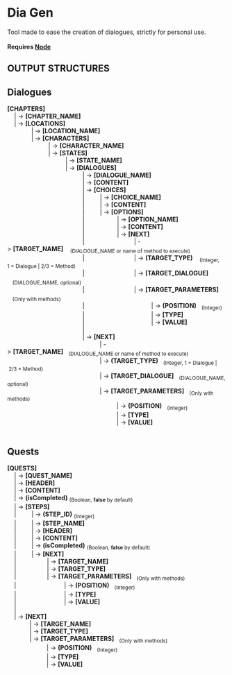 # Dia Gen

Tool made to ease the creation of dialogues, strictly for personal use.
<br><br>
**Requires [Node](https://nodejs.org/)**
<br>

## OUTPUT STRUCTURES

## Dialogues
**[CHAPTERS]** <br>
&nbsp;&nbsp;&nbsp;&nbsp;|&nbsp;->&nbsp;**[CHAPTER_NAME]** <br>
&nbsp;&nbsp;&nbsp;&nbsp;|&nbsp;->&nbsp;**[LOCATIONS]** <br>
&nbsp;&nbsp;&nbsp;&nbsp;&nbsp;&nbsp;&nbsp;&nbsp;&nbsp;&nbsp;&nbsp;&nbsp;&nbsp;&nbsp;|&nbsp;->&nbsp;**[LOCATION_NAME]** <br>
&nbsp;&nbsp;&nbsp;&nbsp;&nbsp;&nbsp;&nbsp;&nbsp;&nbsp;&nbsp;&nbsp;&nbsp;&nbsp;&nbsp;|&nbsp;->&nbsp;**[CHARACTERS]** <br>
&nbsp;&nbsp;&nbsp;&nbsp;&nbsp;&nbsp;&nbsp;&nbsp;&nbsp;&nbsp;&nbsp;&nbsp;&nbsp;&nbsp;&nbsp;&nbsp;&nbsp;&nbsp;&nbsp;&nbsp;&nbsp;&nbsp;&nbsp;&nbsp;|&nbsp;->&nbsp;**[CHARACTER_NAME]** <br>
&nbsp;&nbsp;&nbsp;&nbsp;&nbsp;&nbsp;&nbsp;&nbsp;&nbsp;&nbsp;&nbsp;&nbsp;&nbsp;&nbsp;&nbsp;&nbsp;&nbsp;&nbsp;&nbsp;&nbsp;&nbsp;&nbsp;&nbsp;&nbsp;|&nbsp;->&nbsp;**[STATES]** <br>
&nbsp;&nbsp;&nbsp;&nbsp;&nbsp;&nbsp;&nbsp;&nbsp;&nbsp;&nbsp;&nbsp;&nbsp;&nbsp;&nbsp;&nbsp;&nbsp;&nbsp;&nbsp;&nbsp;&nbsp;&nbsp;&nbsp;&nbsp;&nbsp;&nbsp;&nbsp;&nbsp;&nbsp;&nbsp;&nbsp;&nbsp;&nbsp;&nbsp;&nbsp;|&nbsp;->&nbsp;**[STATE_NAME]** <br>
&nbsp;&nbsp;&nbsp;&nbsp;&nbsp;&nbsp;&nbsp;&nbsp;&nbsp;&nbsp;&nbsp;&nbsp;&nbsp;&nbsp;&nbsp;&nbsp;&nbsp;&nbsp;&nbsp;&nbsp;&nbsp;&nbsp;&nbsp;&nbsp;&nbsp;&nbsp;&nbsp;&nbsp;&nbsp;&nbsp;&nbsp;&nbsp;&nbsp;&nbsp;|&nbsp;->&nbsp;**[DIALOGUES]** <br>
&nbsp;&nbsp;&nbsp;&nbsp;&nbsp;&nbsp;&nbsp;&nbsp;&nbsp;&nbsp;&nbsp;&nbsp;&nbsp;&nbsp;&nbsp;&nbsp;&nbsp;&nbsp;&nbsp;&nbsp;&nbsp;&nbsp;&nbsp;&nbsp;&nbsp;&nbsp;&nbsp;&nbsp;&nbsp;&nbsp;&nbsp;&nbsp;&nbsp;&nbsp;&nbsp;&nbsp;&nbsp;&nbsp;&nbsp;&nbsp;&nbsp;&nbsp;&nbsp;&nbsp;|&nbsp;->&nbsp;**[DIALOGUE_NAME]** <br>
&nbsp;&nbsp;&nbsp;&nbsp;&nbsp;&nbsp;&nbsp;&nbsp;&nbsp;&nbsp;&nbsp;&nbsp;&nbsp;&nbsp;&nbsp;&nbsp;&nbsp;&nbsp;&nbsp;&nbsp;&nbsp;&nbsp;&nbsp;&nbsp;&nbsp;&nbsp;&nbsp;&nbsp;&nbsp;&nbsp;&nbsp;&nbsp;&nbsp;&nbsp;&nbsp;&nbsp;&nbsp;&nbsp;&nbsp;&nbsp;&nbsp;&nbsp;&nbsp;&nbsp;|&nbsp;->&nbsp;**[CONTENT]** <br>
&nbsp;&nbsp;&nbsp;&nbsp;&nbsp;&nbsp;&nbsp;&nbsp;&nbsp;&nbsp;&nbsp;&nbsp;&nbsp;&nbsp;&nbsp;&nbsp;&nbsp;&nbsp;&nbsp;&nbsp;&nbsp;&nbsp;&nbsp;&nbsp;&nbsp;&nbsp;&nbsp;&nbsp;&nbsp;&nbsp;&nbsp;&nbsp;&nbsp;&nbsp;&nbsp;&nbsp;&nbsp;&nbsp;&nbsp;&nbsp;&nbsp;&nbsp;&nbsp;&nbsp;|&nbsp;->&nbsp;**[CHOICES]** <br>
&nbsp;&nbsp;&nbsp;&nbsp;&nbsp;&nbsp;&nbsp;&nbsp;&nbsp;&nbsp;&nbsp;&nbsp;&nbsp;&nbsp;&nbsp;&nbsp;&nbsp;&nbsp;&nbsp;&nbsp;&nbsp;&nbsp;&nbsp;&nbsp;&nbsp;&nbsp;&nbsp;&nbsp;&nbsp;&nbsp;&nbsp;&nbsp;&nbsp;&nbsp;&nbsp;&nbsp;&nbsp;&nbsp;&nbsp;&nbsp;&nbsp;&nbsp;&nbsp;&nbsp;|&nbsp;&nbsp;&nbsp;&nbsp;&nbsp;&nbsp;&nbsp;&nbsp;&nbsp;|&nbsp;->&nbsp;**[CHOICE_NAME]** <br>
&nbsp;&nbsp;&nbsp;&nbsp;&nbsp;&nbsp;&nbsp;&nbsp;&nbsp;&nbsp;&nbsp;&nbsp;&nbsp;&nbsp;&nbsp;&nbsp;&nbsp;&nbsp;&nbsp;&nbsp;&nbsp;&nbsp;&nbsp;&nbsp;&nbsp;&nbsp;&nbsp;&nbsp;&nbsp;&nbsp;&nbsp;&nbsp;&nbsp;&nbsp;&nbsp;&nbsp;&nbsp;&nbsp;&nbsp;&nbsp;&nbsp;&nbsp;&nbsp;&nbsp;|&nbsp;&nbsp;&nbsp;&nbsp;&nbsp;&nbsp;&nbsp;&nbsp;&nbsp;|&nbsp;->&nbsp;**[CONTENT]** <br>
&nbsp;&nbsp;&nbsp;&nbsp;&nbsp;&nbsp;&nbsp;&nbsp;&nbsp;&nbsp;&nbsp;&nbsp;&nbsp;&nbsp;&nbsp;&nbsp;&nbsp;&nbsp;&nbsp;&nbsp;&nbsp;&nbsp;&nbsp;&nbsp;&nbsp;&nbsp;&nbsp;&nbsp;&nbsp;&nbsp;&nbsp;&nbsp;&nbsp;&nbsp;&nbsp;&nbsp;&nbsp;&nbsp;&nbsp;&nbsp;&nbsp;&nbsp;&nbsp;&nbsp;|&nbsp;&nbsp;&nbsp;&nbsp;&nbsp;&nbsp;&nbsp;&nbsp;&nbsp;|&nbsp;->&nbsp;**[OPTIONS]** <br>
&nbsp;&nbsp;&nbsp;&nbsp;&nbsp;&nbsp;&nbsp;&nbsp;&nbsp;&nbsp;&nbsp;&nbsp;&nbsp;&nbsp;&nbsp;&nbsp;&nbsp;&nbsp;&nbsp;&nbsp;&nbsp;&nbsp;&nbsp;&nbsp;&nbsp;&nbsp;&nbsp;&nbsp;&nbsp;&nbsp;&nbsp;&nbsp;&nbsp;&nbsp;&nbsp;&nbsp;&nbsp;&nbsp;&nbsp;&nbsp;&nbsp;&nbsp;&nbsp;&nbsp;|&nbsp;&nbsp;&nbsp;&nbsp;&nbsp;&nbsp;&nbsp;&nbsp;&nbsp;&nbsp;&nbsp;&nbsp;&nbsp;&nbsp;&nbsp;&nbsp;&nbsp;&nbsp;&nbsp;|&nbsp;->&nbsp;**[OPTION_NAME]** <br>
&nbsp;&nbsp;&nbsp;&nbsp;&nbsp;&nbsp;&nbsp;&nbsp;&nbsp;&nbsp;&nbsp;&nbsp;&nbsp;&nbsp;&nbsp;&nbsp;&nbsp;&nbsp;&nbsp;&nbsp;&nbsp;&nbsp;&nbsp;&nbsp;&nbsp;&nbsp;&nbsp;&nbsp;&nbsp;&nbsp;&nbsp;&nbsp;&nbsp;&nbsp;&nbsp;&nbsp;&nbsp;&nbsp;&nbsp;&nbsp;&nbsp;&nbsp;&nbsp;&nbsp;|&nbsp;&nbsp;&nbsp;&nbsp;&nbsp;&nbsp;&nbsp;&nbsp;&nbsp;&nbsp;&nbsp;&nbsp;&nbsp;&nbsp;&nbsp;&nbsp;&nbsp;&nbsp;&nbsp;|&nbsp;->&nbsp;**[CONTENT]** <br>
&nbsp;&nbsp;&nbsp;&nbsp;&nbsp;&nbsp;&nbsp;&nbsp;&nbsp;&nbsp;&nbsp;&nbsp;&nbsp;&nbsp;&nbsp;&nbsp;&nbsp;&nbsp;&nbsp;&nbsp;&nbsp;&nbsp;&nbsp;&nbsp;&nbsp;&nbsp;&nbsp;&nbsp;&nbsp;&nbsp;&nbsp;&nbsp;&nbsp;&nbsp;&nbsp;&nbsp;&nbsp;&nbsp;&nbsp;&nbsp;&nbsp;&nbsp;&nbsp;&nbsp;|&nbsp;&nbsp;&nbsp;&nbsp;&nbsp;&nbsp;&nbsp;&nbsp;&nbsp;&nbsp;&nbsp;&nbsp;&nbsp;&nbsp;&nbsp;&nbsp;&nbsp;&nbsp;&nbsp;|&nbsp;->&nbsp;**[NEXT]** <br>
&nbsp;&nbsp;&nbsp;&nbsp;&nbsp;&nbsp;&nbsp;&nbsp;&nbsp;&nbsp;&nbsp;&nbsp;&nbsp;&nbsp;&nbsp;&nbsp;&nbsp;&nbsp;&nbsp;&nbsp;&nbsp;&nbsp;&nbsp;&nbsp;&nbsp;&nbsp;&nbsp;&nbsp;&nbsp;&nbsp;&nbsp;&nbsp;&nbsp;&nbsp;&nbsp;&nbsp;&nbsp;&nbsp;&nbsp;&nbsp;&nbsp;&nbsp;&nbsp;&nbsp;|&nbsp;&nbsp;&nbsp;&nbsp;&nbsp;&nbsp;&nbsp;&nbsp;&nbsp;&nbsp;&nbsp;&nbsp;&nbsp;&nbsp;&nbsp;&nbsp;&nbsp;&nbsp;&nbsp;&nbsp;&nbsp;&nbsp;&nbsp;&nbsp;&nbsp;&nbsp;&nbsp;&nbsp;&nbsp;|&nbsp;->&nbsp;**[TARGET_NAME]**&nbsp;&nbsp;&nbsp;&nbsp;<sub>(DIALOGUE_NAME&nbsp;or&nbsp;name&nbsp;of&nbsp;method&nbsp;to&nbsp;execute)</sub> <br>
&nbsp;&nbsp;&nbsp;&nbsp;&nbsp;&nbsp;&nbsp;&nbsp;&nbsp;&nbsp;&nbsp;&nbsp;&nbsp;&nbsp;&nbsp;&nbsp;&nbsp;&nbsp;&nbsp;&nbsp;&nbsp;&nbsp;&nbsp;&nbsp;&nbsp;&nbsp;&nbsp;&nbsp;&nbsp;&nbsp;&nbsp;&nbsp;&nbsp;&nbsp;&nbsp;&nbsp;&nbsp;&nbsp;&nbsp;&nbsp;&nbsp;&nbsp;&nbsp;&nbsp;|&nbsp;&nbsp;&nbsp;&nbsp;&nbsp;&nbsp;&nbsp;&nbsp;&nbsp;&nbsp;&nbsp;&nbsp;&nbsp;&nbsp;&nbsp;&nbsp;&nbsp;&nbsp;&nbsp;&nbsp;&nbsp;&nbsp;&nbsp;&nbsp;&nbsp;&nbsp;&nbsp;&nbsp;&nbsp;|&nbsp;->&nbsp;**(TARGET_TYPE)**&nbsp;&nbsp;&nbsp;&nbsp;<sub>(Integer, 1&nbsp;=&nbsp;Dialogue&nbsp;|&nbsp;2/3&nbsp;=&nbsp;Method)</sub> <br>
&nbsp;&nbsp;&nbsp;&nbsp;&nbsp;&nbsp;&nbsp;&nbsp;&nbsp;&nbsp;&nbsp;&nbsp;&nbsp;&nbsp;&nbsp;&nbsp;&nbsp;&nbsp;&nbsp;&nbsp;&nbsp;&nbsp;&nbsp;&nbsp;&nbsp;&nbsp;&nbsp;&nbsp;&nbsp;&nbsp;&nbsp;&nbsp;&nbsp;&nbsp;&nbsp;&nbsp;&nbsp;&nbsp;&nbsp;&nbsp;&nbsp;&nbsp;&nbsp;&nbsp;|&nbsp;&nbsp;&nbsp;&nbsp;&nbsp;&nbsp;&nbsp;&nbsp;&nbsp;&nbsp;&nbsp;&nbsp;&nbsp;&nbsp;&nbsp;&nbsp;&nbsp;&nbsp;&nbsp;&nbsp;&nbsp;&nbsp;&nbsp;&nbsp;&nbsp;&nbsp;&nbsp;&nbsp;&nbsp;|&nbsp;->&nbsp;**[TARGET_DIALOGUE]** &nbsp;&nbsp;&nbsp;<sub>(DIALOGUE_NAME, optional)</sub> <br>
&nbsp;&nbsp;&nbsp;&nbsp;&nbsp;&nbsp;&nbsp;&nbsp;&nbsp;&nbsp;&nbsp;&nbsp;&nbsp;&nbsp;&nbsp;&nbsp;&nbsp;&nbsp;&nbsp;&nbsp;&nbsp;&nbsp;&nbsp;&nbsp;&nbsp;&nbsp;&nbsp;&nbsp;&nbsp;&nbsp;&nbsp;&nbsp;&nbsp;&nbsp;&nbsp;&nbsp;&nbsp;&nbsp;&nbsp;&nbsp;&nbsp;&nbsp;&nbsp;&nbsp;|&nbsp;&nbsp;&nbsp;&nbsp;&nbsp;&nbsp;&nbsp;&nbsp;&nbsp;&nbsp;&nbsp;&nbsp;&nbsp;&nbsp;&nbsp;&nbsp;&nbsp;&nbsp;&nbsp;&nbsp;&nbsp;&nbsp;&nbsp;&nbsp;&nbsp;&nbsp;&nbsp;&nbsp;&nbsp;|&nbsp;->&nbsp;**[TARGET_PARAMETERS]** &nbsp;&nbsp;&nbsp;<sub>(Only with methods)</sub> <br>
&nbsp;&nbsp;&nbsp;&nbsp;&nbsp;&nbsp;&nbsp;&nbsp;&nbsp;&nbsp;&nbsp;&nbsp;&nbsp;&nbsp;&nbsp;&nbsp;&nbsp;&nbsp;&nbsp;&nbsp;&nbsp;&nbsp;&nbsp;&nbsp;&nbsp;&nbsp;&nbsp;&nbsp;&nbsp;&nbsp;&nbsp;&nbsp;&nbsp;&nbsp;&nbsp;&nbsp;&nbsp;&nbsp;&nbsp;&nbsp;&nbsp;&nbsp;&nbsp;&nbsp;|&nbsp;&nbsp;&nbsp;&nbsp;&nbsp;&nbsp;&nbsp;&nbsp;&nbsp;&nbsp;&nbsp;&nbsp;&nbsp;&nbsp;&nbsp;&nbsp;&nbsp;&nbsp;&nbsp;&nbsp;&nbsp;&nbsp;&nbsp;&nbsp;&nbsp;&nbsp;&nbsp;&nbsp;&nbsp;&nbsp;&nbsp;&nbsp;&nbsp;&nbsp;&nbsp;&nbsp;&nbsp;&nbsp;&nbsp;|&nbsp;->&nbsp;**(POSITION)**&nbsp;&nbsp;&nbsp;<sub>(Integer)</sub> <br>
&nbsp;&nbsp;&nbsp;&nbsp;&nbsp;&nbsp;&nbsp;&nbsp;&nbsp;&nbsp;&nbsp;&nbsp;&nbsp;&nbsp;&nbsp;&nbsp;&nbsp;&nbsp;&nbsp;&nbsp;&nbsp;&nbsp;&nbsp;&nbsp;&nbsp;&nbsp;&nbsp;&nbsp;&nbsp;&nbsp;&nbsp;&nbsp;&nbsp;&nbsp;&nbsp;&nbsp;&nbsp;&nbsp;&nbsp;&nbsp;&nbsp;&nbsp;&nbsp;&nbsp;|&nbsp;&nbsp;&nbsp;&nbsp;&nbsp;&nbsp;&nbsp;&nbsp;&nbsp;&nbsp;&nbsp;&nbsp;&nbsp;&nbsp;&nbsp;&nbsp;&nbsp;&nbsp;&nbsp;&nbsp;&nbsp;&nbsp;&nbsp;&nbsp;&nbsp;&nbsp;&nbsp;&nbsp;&nbsp;&nbsp;&nbsp;&nbsp;&nbsp;&nbsp;&nbsp;&nbsp;&nbsp;&nbsp;&nbsp;|&nbsp;->&nbsp;**[TYPE]**<br>
&nbsp;&nbsp;&nbsp;&nbsp;&nbsp;&nbsp;&nbsp;&nbsp;&nbsp;&nbsp;&nbsp;&nbsp;&nbsp;&nbsp;&nbsp;&nbsp;&nbsp;&nbsp;&nbsp;&nbsp;&nbsp;&nbsp;&nbsp;&nbsp;&nbsp;&nbsp;&nbsp;&nbsp;&nbsp;&nbsp;&nbsp;&nbsp;&nbsp;&nbsp;&nbsp;&nbsp;&nbsp;&nbsp;&nbsp;&nbsp;&nbsp;&nbsp;&nbsp;&nbsp;|&nbsp;&nbsp;&nbsp;&nbsp;&nbsp;&nbsp;&nbsp;&nbsp;&nbsp;&nbsp;&nbsp;&nbsp;&nbsp;&nbsp;&nbsp;&nbsp;&nbsp;&nbsp;&nbsp;&nbsp;&nbsp;&nbsp;&nbsp;&nbsp;&nbsp;&nbsp;&nbsp;&nbsp;&nbsp;&nbsp;&nbsp;&nbsp;&nbsp;&nbsp;&nbsp;&nbsp;&nbsp;&nbsp;&nbsp;|&nbsp;->&nbsp;**[VALUE]**<br>
&nbsp;&nbsp;&nbsp;&nbsp;&nbsp;&nbsp;&nbsp;&nbsp;&nbsp;&nbsp;&nbsp;&nbsp;&nbsp;&nbsp;&nbsp;&nbsp;&nbsp;&nbsp;&nbsp;&nbsp;&nbsp;&nbsp;&nbsp;&nbsp;&nbsp;&nbsp;&nbsp;&nbsp;&nbsp;&nbsp;&nbsp;&nbsp;&nbsp;&nbsp;&nbsp;&nbsp;&nbsp;&nbsp;&nbsp;&nbsp;&nbsp;&nbsp;&nbsp;&nbsp;|&nbsp; <br>
&nbsp;&nbsp;&nbsp;&nbsp;&nbsp;&nbsp;&nbsp;&nbsp;&nbsp;&nbsp;&nbsp;&nbsp;&nbsp;&nbsp;&nbsp;&nbsp;&nbsp;&nbsp;&nbsp;&nbsp;&nbsp;&nbsp;&nbsp;&nbsp;&nbsp;&nbsp;&nbsp;&nbsp;&nbsp;&nbsp;&nbsp;&nbsp;&nbsp;&nbsp;&nbsp;&nbsp;&nbsp;&nbsp;&nbsp;&nbsp;&nbsp;&nbsp;&nbsp;&nbsp;|&nbsp;->&nbsp;**[NEXT]** <br>
&nbsp;&nbsp;&nbsp;&nbsp;&nbsp;&nbsp;&nbsp;&nbsp;&nbsp;&nbsp;&nbsp;&nbsp;&nbsp;&nbsp;&nbsp;&nbsp;&nbsp;&nbsp;&nbsp;&nbsp;&nbsp;&nbsp;&nbsp;&nbsp;&nbsp;&nbsp;&nbsp;&nbsp;&nbsp;&nbsp;&nbsp;&nbsp;&nbsp;&nbsp;&nbsp;&nbsp;&nbsp;&nbsp;&nbsp;&nbsp;&nbsp;&nbsp;&nbsp;&nbsp;&nbsp;&nbsp;&nbsp;&nbsp;&nbsp;&nbsp;&nbsp;&nbsp;&nbsp;&nbsp;|&nbsp;->&nbsp;**[TARGET_NAME]**&nbsp;&nbsp;&nbsp;<sub>(DIALOGUE_NAME&nbsp;or&nbsp;name&nbsp;of&nbsp;method&nbsp;to&nbsp;execute)</sub> <br>
&nbsp;&nbsp;&nbsp;&nbsp;&nbsp;&nbsp;&nbsp;&nbsp;&nbsp;&nbsp;&nbsp;&nbsp;&nbsp;&nbsp;&nbsp;&nbsp;&nbsp;&nbsp;&nbsp;&nbsp;&nbsp;&nbsp;&nbsp;&nbsp;&nbsp;&nbsp;&nbsp;&nbsp;&nbsp;&nbsp;&nbsp;&nbsp;&nbsp;&nbsp;&nbsp;&nbsp;&nbsp;&nbsp;&nbsp;&nbsp;&nbsp;&nbsp;&nbsp;&nbsp;&nbsp;&nbsp;&nbsp;&nbsp;&nbsp;&nbsp;&nbsp;&nbsp;&nbsp;&nbsp;|&nbsp;->&nbsp;**(TARGET_TYPE)**&nbsp;&nbsp;&nbsp;<sub>(Integer, 1&nbsp;=&nbsp;Dialogue&nbsp;|&nbsp;2/3&nbsp;=&nbsp;Method)</sub> <br>
&nbsp;&nbsp;&nbsp;&nbsp;&nbsp;&nbsp;&nbsp;&nbsp;&nbsp;&nbsp;&nbsp;&nbsp;&nbsp;&nbsp;&nbsp;&nbsp;&nbsp;&nbsp;&nbsp;&nbsp;&nbsp;&nbsp;&nbsp;&nbsp;&nbsp;&nbsp;&nbsp;&nbsp;&nbsp;&nbsp;&nbsp;&nbsp;&nbsp;&nbsp;&nbsp;&nbsp;&nbsp;&nbsp;&nbsp;&nbsp;&nbsp;&nbsp;&nbsp;&nbsp;&nbsp;&nbsp;&nbsp;&nbsp;&nbsp;&nbsp;&nbsp;&nbsp;&nbsp;&nbsp;|&nbsp;->&nbsp;**[TARGET_DIALOGUE]**&nbsp;&nbsp;&nbsp;<sub>(DIALOGUE_NAME, optional)</sub> <br>
&nbsp;&nbsp;&nbsp;&nbsp;&nbsp;&nbsp;&nbsp;&nbsp;&nbsp;&nbsp;&nbsp;&nbsp;&nbsp;&nbsp;&nbsp;&nbsp;&nbsp;&nbsp;&nbsp;&nbsp;&nbsp;&nbsp;&nbsp;&nbsp;&nbsp;&nbsp;&nbsp;&nbsp;&nbsp;&nbsp;&nbsp;&nbsp;&nbsp;&nbsp;&nbsp;&nbsp;&nbsp;&nbsp;&nbsp;&nbsp;&nbsp;&nbsp;&nbsp;&nbsp;&nbsp;&nbsp;&nbsp;&nbsp;&nbsp;&nbsp;&nbsp;&nbsp;&nbsp;&nbsp;|&nbsp;->&nbsp;**[TARGET_PARAMETERS]**&nbsp;&nbsp;&nbsp;<sub>(Only with methods)</sub> <br>
&nbsp;&nbsp;&nbsp;&nbsp;&nbsp;&nbsp;&nbsp;&nbsp;&nbsp;&nbsp;&nbsp;&nbsp;&nbsp;&nbsp;&nbsp;&nbsp;&nbsp;&nbsp;&nbsp;&nbsp;&nbsp;&nbsp;&nbsp;&nbsp;&nbsp;&nbsp;&nbsp;&nbsp;&nbsp;&nbsp;&nbsp;&nbsp;&nbsp;&nbsp;&nbsp;&nbsp;&nbsp;&nbsp;&nbsp;&nbsp;&nbsp;&nbsp;&nbsp;&nbsp;&nbsp;&nbsp;&nbsp;&nbsp;&nbsp;&nbsp;&nbsp;&nbsp;&nbsp;&nbsp;&nbsp;&nbsp;&nbsp;&nbsp;&nbsp;&nbsp;&nbsp;&nbsp;&nbsp;&nbsp;|&nbsp;->&nbsp;**(POSITION)**&nbsp;&nbsp;&nbsp;<sub>(Integer)</sub> <br>
&nbsp;&nbsp;&nbsp;&nbsp;&nbsp;&nbsp;&nbsp;&nbsp;&nbsp;&nbsp;&nbsp;&nbsp;&nbsp;&nbsp;&nbsp;&nbsp;&nbsp;&nbsp;&nbsp;&nbsp;&nbsp;&nbsp;&nbsp;&nbsp;&nbsp;&nbsp;&nbsp;&nbsp;&nbsp;&nbsp;&nbsp;&nbsp;&nbsp;&nbsp;&nbsp;&nbsp;&nbsp;&nbsp;&nbsp;&nbsp;&nbsp;&nbsp;&nbsp;&nbsp;&nbsp;&nbsp;&nbsp;&nbsp;&nbsp;&nbsp;&nbsp;&nbsp;&nbsp;&nbsp;&nbsp;&nbsp;&nbsp;&nbsp;&nbsp;&nbsp;&nbsp;&nbsp;&nbsp;&nbsp;|&nbsp;->&nbsp;**[TYPE]**<br>
&nbsp;&nbsp;&nbsp;&nbsp;&nbsp;&nbsp;&nbsp;&nbsp;&nbsp;&nbsp;&nbsp;&nbsp;&nbsp;&nbsp;&nbsp;&nbsp;&nbsp;&nbsp;&nbsp;&nbsp;&nbsp;&nbsp;&nbsp;&nbsp;&nbsp;&nbsp;&nbsp;&nbsp;&nbsp;&nbsp;&nbsp;&nbsp;&nbsp;&nbsp;&nbsp;&nbsp;&nbsp;&nbsp;&nbsp;&nbsp;&nbsp;&nbsp;&nbsp;&nbsp;&nbsp;&nbsp;&nbsp;&nbsp;&nbsp;&nbsp;&nbsp;&nbsp;&nbsp;&nbsp;&nbsp;&nbsp;&nbsp;&nbsp;&nbsp;&nbsp;&nbsp;&nbsp;&nbsp;&nbsp;|&nbsp;->&nbsp;**[VALUE]**<br>
<br>

## Quests
**[QUESTS]** <br>
&nbsp;&nbsp;&nbsp;&nbsp;|&nbsp;->&nbsp;**[QUEST_NAME]** <br>
&nbsp;&nbsp;&nbsp;&nbsp;|&nbsp;->&nbsp;**[HEADER]** <br>
&nbsp;&nbsp;&nbsp;&nbsp;|&nbsp;->&nbsp;**[CONTENT]** <br>
&nbsp;&nbsp;&nbsp;&nbsp;|&nbsp;->&nbsp;**(isCompleted)** <sub>(Boolean, **false** by default)</sub> <br>
&nbsp;&nbsp;&nbsp;&nbsp;|&nbsp;->&nbsp;**[STEPS]** <br>
&nbsp;&nbsp;&nbsp;&nbsp;|&nbsp;&nbsp;&nbsp;&nbsp;&nbsp;&nbsp;&nbsp;&nbsp;&nbsp;|&nbsp;->&nbsp;**(STEP_ID)** <sub>(Integer)</sub> <br>
&nbsp;&nbsp;&nbsp;&nbsp;|&nbsp;&nbsp;&nbsp;&nbsp;&nbsp;&nbsp;&nbsp;&nbsp;&nbsp;|&nbsp;->&nbsp;**[STEP_NAME]** <br>
&nbsp;&nbsp;&nbsp;&nbsp;|&nbsp;&nbsp;&nbsp;&nbsp;&nbsp;&nbsp;&nbsp;&nbsp;&nbsp;|&nbsp;->&nbsp;**[HEADER]** <br>
&nbsp;&nbsp;&nbsp;&nbsp;|&nbsp;&nbsp;&nbsp;&nbsp;&nbsp;&nbsp;&nbsp;&nbsp;&nbsp;|&nbsp;->&nbsp;**[CONTENT]** <br>
&nbsp;&nbsp;&nbsp;&nbsp;|&nbsp;&nbsp;&nbsp;&nbsp;&nbsp;&nbsp;&nbsp;&nbsp;&nbsp;|&nbsp;->&nbsp;**(isCompleted)** <sub>(Boolean, **false** by default)</sub> <br>
&nbsp;&nbsp;&nbsp;&nbsp;|&nbsp;&nbsp;&nbsp;&nbsp;&nbsp;&nbsp;&nbsp;&nbsp;&nbsp;|&nbsp;->&nbsp;**[NEXT]** <br>
&nbsp;&nbsp;&nbsp;&nbsp;|&nbsp;&nbsp;&nbsp;&nbsp;&nbsp;&nbsp;&nbsp;&nbsp;&nbsp;&nbsp;&nbsp;&nbsp;&nbsp;&nbsp;&nbsp;&nbsp;&nbsp;&nbsp;|&nbsp;->&nbsp;**[TARGET_NAME]** <br>
&nbsp;&nbsp;&nbsp;&nbsp;|&nbsp;&nbsp;&nbsp;&nbsp;&nbsp;&nbsp;&nbsp;&nbsp;&nbsp;&nbsp;&nbsp;&nbsp;&nbsp;&nbsp;&nbsp;&nbsp;&nbsp;&nbsp;|&nbsp;->&nbsp;**[TARGET_TYPE]** <br>
&nbsp;&nbsp;&nbsp;&nbsp;|&nbsp;&nbsp;&nbsp;&nbsp;&nbsp;&nbsp;&nbsp;&nbsp;&nbsp;&nbsp;&nbsp;&nbsp;&nbsp;&nbsp;&nbsp;&nbsp;&nbsp;&nbsp;|&nbsp;->&nbsp;**[TARGET_PARAMETERS]**&nbsp;&nbsp;&nbsp;<sub>(Only with methods)</sub> <br>
&nbsp;&nbsp;&nbsp;&nbsp;|&nbsp;&nbsp;&nbsp;&nbsp;&nbsp;&nbsp;&nbsp;&nbsp;&nbsp;&nbsp;&nbsp;&nbsp;&nbsp;&nbsp;&nbsp;&nbsp;&nbsp;&nbsp;&nbsp;&nbsp;&nbsp;&nbsp;&nbsp;&nbsp;&nbsp;&nbsp;&nbsp;&nbsp;|&nbsp;->&nbsp;**(POSITION)**&nbsp;&nbsp;&nbsp;<sub>(Integer)</sub> <br>
&nbsp;&nbsp;&nbsp;&nbsp;|&nbsp;&nbsp;&nbsp;&nbsp;&nbsp;&nbsp;&nbsp;&nbsp;&nbsp;&nbsp;&nbsp;&nbsp;&nbsp;&nbsp;&nbsp;&nbsp;&nbsp;&nbsp;&nbsp;&nbsp;&nbsp;&nbsp;&nbsp;&nbsp;&nbsp;&nbsp;&nbsp;&nbsp;|&nbsp;->&nbsp;**[TYPE]**<br>
&nbsp;&nbsp;&nbsp;&nbsp;|&nbsp;&nbsp;&nbsp;&nbsp;&nbsp;&nbsp;&nbsp;&nbsp;&nbsp;&nbsp;&nbsp;&nbsp;&nbsp;&nbsp;&nbsp;&nbsp;&nbsp;&nbsp;&nbsp;&nbsp;&nbsp;&nbsp;&nbsp;&nbsp;&nbsp;&nbsp;&nbsp;&nbsp;|&nbsp;->&nbsp;**[VALUE]**<br>
&nbsp;&nbsp;&nbsp;&nbsp;| <br>
&nbsp;&nbsp;&nbsp;&nbsp;|&nbsp;->&nbsp;**[NEXT]** <br>
&nbsp;&nbsp;&nbsp;&nbsp;&nbsp;&nbsp;&nbsp;&nbsp;&nbsp;&nbsp;&nbsp;&nbsp;&nbsp;|&nbsp;->&nbsp;**[TARGET_NAME]** <br>
&nbsp;&nbsp;&nbsp;&nbsp;&nbsp;&nbsp;&nbsp;&nbsp;&nbsp;&nbsp;&nbsp;&nbsp;&nbsp;|&nbsp;->&nbsp;**[TARGET_TYPE]** <br>
&nbsp;&nbsp;&nbsp;&nbsp;&nbsp;&nbsp;&nbsp;&nbsp;&nbsp;&nbsp;&nbsp;&nbsp;&nbsp;|&nbsp;->&nbsp;**[TARGET_PARAMETERS]**&nbsp;&nbsp;&nbsp;<sub>(Only with methods)</sub> <br>
&nbsp;&nbsp;&nbsp;&nbsp;&nbsp;&nbsp;&nbsp;&nbsp;&nbsp;&nbsp;&nbsp;&nbsp;&nbsp;&nbsp;&nbsp;&nbsp;&nbsp;&nbsp;&nbsp;&nbsp;&nbsp;&nbsp;&nbsp;|&nbsp;->&nbsp;**(POSITION)**&nbsp;&nbsp;&nbsp;<sub>(Integer)</sub> <br>
&nbsp;&nbsp;&nbsp;&nbsp;&nbsp;&nbsp;&nbsp;&nbsp;&nbsp;&nbsp;&nbsp;&nbsp;&nbsp;&nbsp;&nbsp;&nbsp;&nbsp;&nbsp;&nbsp;&nbsp;&nbsp;&nbsp;&nbsp;|&nbsp;->&nbsp;**[TYPE]**<br>
&nbsp;&nbsp;&nbsp;&nbsp;&nbsp;&nbsp;&nbsp;&nbsp;&nbsp;&nbsp;&nbsp;&nbsp;&nbsp;&nbsp;&nbsp;&nbsp;&nbsp;&nbsp;&nbsp;&nbsp;&nbsp;&nbsp;&nbsp;|&nbsp;->&nbsp;**[VALUE]**<br>
